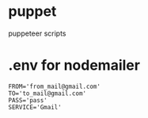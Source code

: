 # puppet
puppeteer scripts

# .env for nodemailer
```
FROM='from_mail@gmail.com'
TO='to_mail@gmail.com'
PASS='pass'
SERVICE='Gmail'
```
